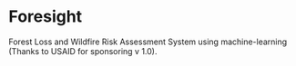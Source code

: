 # Foresight
Forest Loss and Wildfire Risk Assessment System using machine-learning (Thanks to USAID for sponsoring v 1.0).
